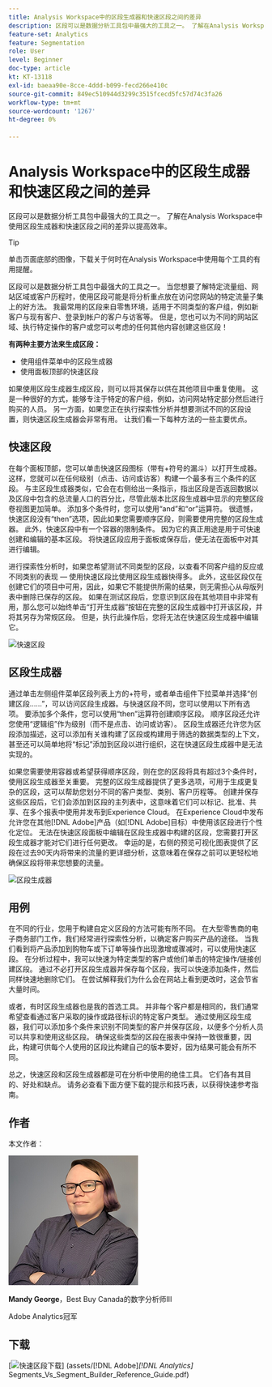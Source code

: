 ```yaml
---
title: Analysis Workspace中的区段生成器和快速区段之间的差异
description: 区段可以是数据分析工具包中最强大的工具之一。 了解在Analysis Workspace中使用区段生成器和快速区段之间的差异以提高效率。
feature-set: Analytics
feature: Segmentation
role: User
level: Beginner
doc-type: article
kt: KT-13118
exl-id: baeaa90e-8cce-4ddd-b099-fecd266e410c
source-git-commit: 849ec510944d3299c3515fcecd5fc57d74c3fa26
workflow-type: tm+mt
source-wordcount: '1267'
ht-degree: 0%

---
```


# Analysis Workspace中的区段生成器和快速区段之间的差异

区段可以是数据分析工具包中最强大的工具之一。 了解在Analysis Workspace中使用区段生成器和快速区段之间的差异以提高效率。

>[!TIP]
>
> 单击页面底部的图像，下载关于何时在Analysis Workspace中使用每个工具的有用提醒。

区段可以是数据分析工具包中最强大的工具之一。 当您想要了解特定流量组、网站区域或客户历程时，使用区段可能是将分析重点放在访问您网站的特定流量子集上的好方法。 我最常用的区段来自零售环境，适用于不同类型的客户组，例如新客户与现有客户、登录到帐户的客户与访客等。 但是，您也可以为不同的网站区域、执行特定操作的客户或您可以考虑的任何其他内容创建这些区段！

**有两种主要方法来生成区段：**

* 使用组件菜单中的区段生成器
* 使用面板顶部的快速区段

如果使用区段生成器生成区段，则可以将其保存以供在其他项目中重复使用。 这是一种很好的方式，能够专注于特定的客户组，例如，访问网站特定部分然后进行购买的人员。 另一方面，如果您正在执行探索性分析并想要测试不同的区段设置，则快速区段生成器会非常有用。 让我们看一下每种方法的一些主要优点。

## 快速区段

在每个面板顶部，您可以单击快速区段图标（带有+符号的漏斗）以打开生成器。 这样，您就可以在任何级别（点击、访问或访客）构建一个最多有三个条件的区段。 与主区段生成器类似，它会在右侧给出一条指示，指出区段是否返回数据以及区段中包含的总流量人口的百分比，尽管此版本比区段生成器中显示的完整区段卷视图更加简单。 添加多个条件时，您可以使用“and”和“or”运算符。 很遗憾，快速区段没有“then”选项，因此如果您需要顺序区段，则需要使用完整的区段生成器。 此外，快速区段中有一个容器的限制条件。 因为它的真正用途是用于可快速创建和编辑的基本区段。 将快速区段应用于面板或保存后，便无法在面板中对其进行编辑。

进行探索性分析时，如果您希望测试不同类型的区段，以查看不同客户组的反应或不同类别的表现 — 使用快速区段比使用区段生成器快得多。 此外，这些区段仅在创建它们的项目中可用，因此，如果它不能提供所需的结果，则无需担心从母版列表中删除已保存的区段。 如果在测试区段后，您意识到区段在其他项目中非常有用，那么您可以始终单击“打开生成器”按钮在完整的区段生成器中打开该区段，并将其另存为常规区段。 但是，执行此操作后，您将无法在快速区段生成器中编辑它。

![快速区段](assets/quick-segement.png)

## 区段生成器

通过单击左侧组件菜单区段列表上方的+符号，或者单击组件下拉菜单并选择“创建区段……”，可以访问区段生成器。与快速区段不同，您可以使用以下所有选项。 要添加多个条件，您可以使用“then”运算符创建顺序区段。 顺序区段还允许您使用“逻辑组”作为级别（而不是点击、访问或访客）。 区段生成器还允许您为区段添加描述，这可以添加有关谁构建了区段或构建用于筛选的数据类型的上下文，甚至还可以简单地将“标记”添加到区段以进行组织，这在快速区段生成器中是无法实现的。

如果您需要使用容器或希望获得顺序区段，则在您的区段将具有超过3个条件时，使用区段生成器至关重要。 完整的区段生成器提供了更多选项，可用于生成更复杂的区段，这可以帮助您划分不同的客户类型、类别、客户历程等。 创建并保存这些区段后，它们会添加到区段的主列表中，这意味着它们可以标记、批准、共享、在多个报表中使用并发布到Experience Cloud。 在Experience Cloud中发布允许您在其他[!DNL Adobe]产品（如[!DNL Adobe]目标）中使用该区段进行个性化定位。 无法在快速区段面板中编辑在区段生成器中构建的区段，您需要打开区段生成器才能对它们进行任何更改。 幸运的是，右侧的预览可视化图表提供了区段在过去90天内将带来的流量的更详细分析，这意味着在保存之前可以更轻松地确保区段将带来您想要的流量。

![区段生成器](assets/segment-builder-quick.png)

## 用例

在不同的行业，您用于构建自定义区段的方法可能有所不同。 在大型零售商的电子商务部门工作，我们经常进行探索性分析，以确定客户购买产品的途径。 当我们看到将产品添加到购物车或下订单等操作出现激增或骤减时，可以使用快速区段。 在分析过程中，我可以快速为特定类型的客户或他们单击的特定操作/链接创建区段。 通过不必打开区段生成器并保存每个区段，我可以快速添加条件，然后同样快速地删除它们。 在尝试解释我们为什么会在网站上看到更改时，这会节省大量时间。

或者，有时区段生成器也是我的首选工具。 并非每个客户都是相同的，我们通常希望查看通过客户采取的操作或路径标识的特定客户类型。 通过使用区段生成器，我们可以添加多个条件来识别不同类型的客户并保存区段，以便多个分析人员可以共享和使用这些区段。 确保这些类型的区段在报表中保持一致很重要，因此，构建可供每个人使用的区段比构建自己的版本要好，因为结果可能会有所不同。

总之，快速区段和区段生成器都是可在分析中使用的绝佳工具。 它们各有其目的、好处和缺点。 请务必查看下面方便下载的提示和技巧表，以获得快速参考指南。

## 作者

本文作者：

![Mandy George](assets/mandy-george-2.png)

**Mandy George**，Best Buy Canada的数字分析师III

Adobe Analytics冠军

## 下载

[![快速区段下载](assets/quick-segments-download-small.jpg)] (assets/[!DNL Adobe]_[!DNL Analytics]_&#x200B;Segments_Vs_Segment_Builder_Reference_Guide.pdf)
